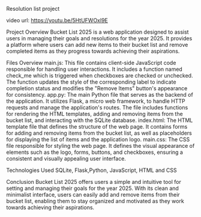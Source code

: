 Resolution list project

video url: https://youtu.be/5HtUFWOxl9E

Project Overview
Bucket List 2025 is a web application designed to assist users in managing their goals and resolutions for the year 2025. It provides a platform where users can add new items to their bucket list and remove completed items as they progress towards achieving their aspirations.

Files Overview
main.js: This file contains client-side JavaScript code responsible for handling user interactions. It includes a function named check_me which is triggered when checkboxes are checked or unchecked. The function updates the style of the corresponding label to indicate completion status and modifies the "Remove Items" button's appearance for consistency.
app.py: The main Python file that serves as the backend of the application. It utilizes Flask, a micro web framework, to handle HTTP requests and manage the application's routes. The file includes functions for rendering the HTML templates, adding and removing items from the bucket list, and interacting with the SQLite database.
index.html: The HTML template file that defines the structure of the web page. It contains forms for adding and removing items from the bucket list, as well as placeholders for displaying the list of items and the application logo.
main.css: The CSS file responsible for styling the web page. It defines the visual appearance of elements such as the logo, forms, buttons, and checkboxes, ensuring a consistent and visually appealing user interface.

Technologies Used
SQLite, Flask,Python, JavaScript, HTML and CSS

Conclusion
Bucket List 2025 offers users a simple and intuitive tool for setting and managing their goals for the year 2025. With its clean and minimalist interface, users can easily add and remove items from their bucket list, enabling them to stay organized and motivated as they work towards achieving their aspirations.
